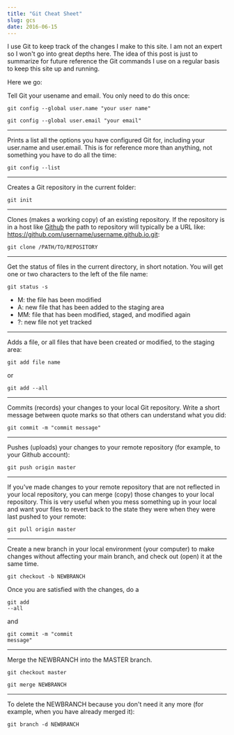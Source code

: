```yaml
---
title: "Git Cheat Sheet"
slug: gcs
date: 2016-06-15
---
```


I use Git to keep track of the changes I make to this site. I am not an expert so I won't go into great depths here. The idea of this post is just to summarize for future reference the Git commands I use on a regular basis to keep this site up and running. 

Here we go:

Tell Git your usename and email. You only need to do this once:

<pre><code>git config --global user.name "your user name"</code></pre>

<pre><code>git config --global user.email "your email"</code></pre>

-----

Prints a list all the options you have configured Git for, including your user.name and user.email. This is for reference more than anything, not something you have to do all the time:

<pre><code>git config --list</code></pre>

-----

Creates a Git repository in the current folder:

<pre><code>git init</code></pre>

-----

Clones (makes a working copy) of an existing repository. If the repository is in a host like [Github](http://www.github.com) the path to repository will typically be a URL like: https://github.com/username/username.github.io.git:

<pre><code>git clone /PATH/TO/REPOSITORY</code></pre>

-----

Get the status of files in the current directory, in short notation. You will get one or two characters to the left of the file name: 

<pre><code>git status -s</code></pre>

* M: the file has been modified
* A: new file that has been added to the staging area
* MM: file that has been modified, staged, and modified again
* ?: new file not yet tracked

-----

Adds a file, or all files that have been created or modified, to the staging area:

<pre><code>git add file name</code></pre>

or

<pre><code>git add --all</code></pre>

-----

Commits (records) your changes to your local Git repository. Write a short message between quote marks so that others can understand what you did:

<pre><code>git commit -m "commit message"</code></pre>

-----

Pushes (uploads) your changes to your remote repository (for example, to your Github account):

<pre><code>git push origin master</code></pre>

-----

If you've made changes to your remote repository that are not reflected in your local repository, you can merge (copy) those changes to your local repository. This is very useful when you mess something up in your local and want your files to revert back to the state they were when they were last pushed to your remote:

<pre><code>git pull origin master</code></pre>

-----

Create a new branch in your local environment (your computer) to make changes without affecting your main branch, and check out (open) it at the same time.

<pre><code>git checkout -b NEWBRANCH</code></pre>

Once you are satisfied with the changes, do a <pre><code>git add --all</code></pre> and <pre><code>git commit -m "commit message"</code></pre>

-----

Merge the NEWBRANCH into the MASTER branch.

<pre><code>git checkout master</code></pre>

<pre><code>git merge NEWBRANCH</code></pre>

-----

To delete the NEWBRANCH because you don't need it any more (for example, when you have already merged it):

<pre><code>git branch -d NEWBRANCH</code></pre>
